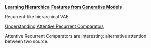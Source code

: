 **[Learning Hierarchical Features from Generative Models](https://arxiv.org/abs/1702.08396)**

Recurrent-like hierarchical VAE

[Understanding Attentive Recurrent Comparators](https://medium.com/@sanyamagarwal/understanding-attentive-recurrent-comparators-ea1b741da5c3)

Attentive Recurrent Comparators are interesting: alternative attention between two source.
